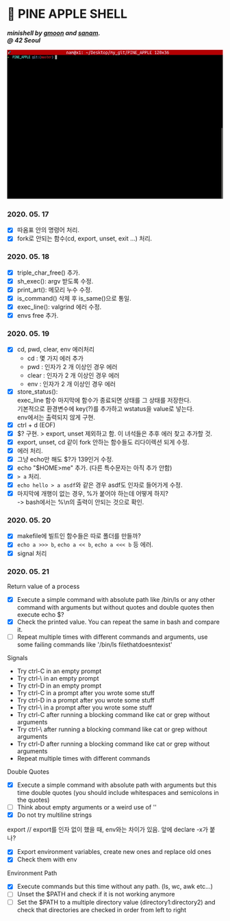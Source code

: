# :pineapple: PINE APPLE SHELL
***minishell by [gmoon](https://github.com/moon9ua) and [sanam](https://github.com/simian114).***<br>
***@ 42 Seoul***

![GIF](GIF.gif)

### 2020. 05. 17
* [x] 따옴표 안의 명령어 처리.
* [x] fork로 안되는 함수(cd, export, unset, exit ...) 처리.

### 2020. 05. 18
* [x] triple_char_free() 추가.
* [x] sh_exec(): argv 받도록 수정.
* [x] print_art(): 메모리 누수 수정.
* [x] is_command() 삭제 후 is_same()으로 통일.
* [x] exec_line(): valgrind 에러 수정.
* [x] envs free 추가.

### 2020. 05. 19
* [x] cd, pwd, clear, env 에러처리
	- cd : 몇 가지 에러 추가
	- pwd : 인자가 2 개 이상인 경우 에러
	- clear : 인자가 2 개 이상인 경우 에러
	- env : 인자가 2 개 이상인 경우 에러
* [x] store_status():  
	exec_line 함수 마지막에 함수가 종료되면 상태를 그 상태를 저장한다.  
	기본적으로 환경변수에 key(?)를 추가하고 wstatus을 value로 넣는다.  
	env에서는 출력되지 않게 구현.
* [x] ctrl + d (EOF)
* [x] $? 구현. > export, unset 제외하고 함. 이 녀석들은 추후 에러 찾고 추가할 것.
* [x] export, unset, cd 같이 fork 안하는 함수들도 리다이렉션 되게 수정.
* [x] 에러 처리.
* [x] 그냥 echo만 해도 $?가 139인거 수정.
* [x] echo "$HOME>me" 추가. (다른 특수문자는 아직 추가 안함)
* [x] `> a` 처리.
* [x] `echo hello > a asdf`와 같은 경우 asdf도 인자로 들어가게 수정.
* [x] 마지막에 개행이 없는 경우, %가 붙어야 하는데 어떻게 하지?  
	-> bash에서는 %\n의 출력이 안되는 것으로 확인.

### 2020. 05. 20
* [x] makefile에 빌트인 함수들은 따로 폴더를 만들까?
* [x] `echo a >>> b`, `echo a << b`, `echo a <<< b` 등 에러.
* [x] signal 처리

### 2020. 05. 21
Return value of a process
- [x] Execute a simple command with absolute path like /bin/ls or any other command with arguments but without quotes and double quotes then execute echo $?
- [x] Check the printed value. You can repeat the same in bash and compare it.
- [ ] Repeat multiple times with different commands and arguments, use some failing commands like '/bin/ls filethatdoesntexist'

Signals
- Try ctrl-C in an empty prompt
- Try ctrl-\ in an empty prompt
- Try ctrl-D in an empty prompt
- Try ctrl-C in a prompt after you wrote some stuff
- Try ctrl-D in a prompt after you wrote some stuff
- Try ctrl-\ in a prompt after you wrote some stuff
- Try ctrl-C after running a blocking command like cat or grep without arguments
- Try ctrl-\ after running a blocking command like cat or grep without arguments
- Try ctrl-D after running a blocking command like cat or grep without arguments
- Repeat multiple times with different commands

Double Quotes
- [x] Execute a simple command with absolute path with arguments but this time double quotes (you should include whitespaces and semicolons in the quotes)
- [ ] Think about empty arguments or a weird use of '\'
- [x] Do not try multiline strings

export
// export를 인자 없이 했을 때, env와는 차이가 있음. 앞에 declare -x가 붙나?
- [x] Export environment variables, create new ones and replace old ones
- [x] Check them with env

Environment Path
- [x] Execute commands but this time without any path. (ls, wc, awk etc...)
- [ ] Unset the $PATH and check if it is not working anymore
- [ ] Set the $PATH to a multiple directory value (directory1:directory2) and check that directories are checked in order from left to right